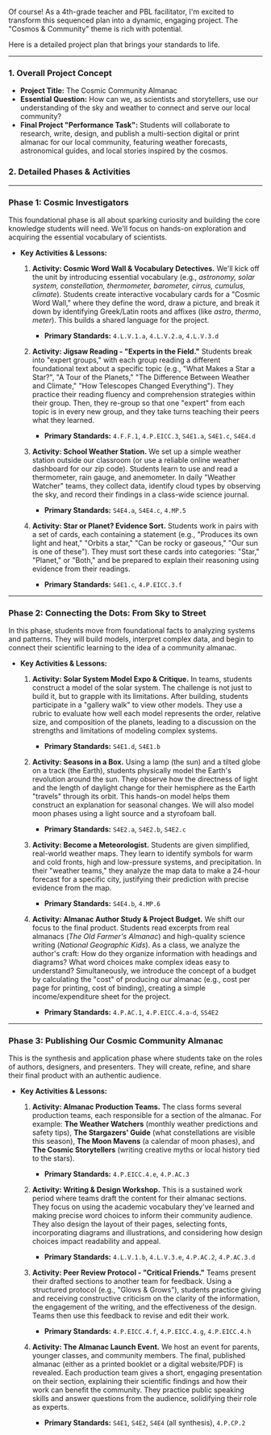Of course! As a 4th-grade teacher and PBL facilitator, I'm excited to transform this sequenced plan into a dynamic, engaging project. The "Cosmos & Community" theme is rich with potential.

Here is a detailed project plan that brings your standards to life.

***

### **1. Overall Project Concept**

*   **Project Title:** The Cosmic Community Almanac
*   **Essential Question:** How can we, as scientists and storytellers, use our understanding of the sky and weather to connect and serve our local community?
*   **Final Project "Performance Task":** Students will collaborate to research, write, design, and publish a multi-section digital or print almanac for our local community, featuring weather forecasts, astronomical guides, and local stories inspired by the cosmos.

### **2. Detailed Phases & Activities**

---

### **Phase 1: Cosmic Investigators**

This foundational phase is all about sparking curiosity and building the core knowledge students will need. We'll focus on hands-on exploration and acquiring the essential vocabulary of scientists.

*   **Key Activities & Lessons:**
    1.  **Activity: Cosmic Word Wall & Vocabulary Detectives.** We'll kick off the unit by introducing essential vocabulary (e.g., *astronomy, solar system, constellation, thermometer, barometer, cirrus, cumulus, climate*). Students create interactive vocabulary cards for a "Cosmic Word Wall," where they define the word, draw a picture, and break it down by identifying Greek/Latin roots and affixes (like *astro*, *thermo*, *meter*). This builds a shared language for the project.
        *   **Primary Standards:** `4.L.V.1.a`, `4.L.V.2.a`, `4.L.V.3.d`

    2.  **Activity: Jigsaw Reading - "Experts in the Field."** Students break into "expert groups," with each group reading a different foundational text about a specific topic (e.g., "What Makes a Star a Star?", "A Tour of the Planets," "The Difference Between Weather and Climate," "How Telescopes Changed Everything"). They practice their reading fluency and comprehension strategies within their group. Then, they re-group so that one "expert" from each topic is in every new group, and they take turns teaching their peers what they learned.
        *   **Primary Standards:** `4.F.F.1`, `4.P.EICC.3`, `S4E1.a`, `S4E1.c`, `S4E4.d`

    3.  **Activity: School Weather Station.** We set up a simple weather station outside our classroom (or use a reliable online weather dashboard for our zip code). Students learn to use and read a thermometer, rain gauge, and anemometer. In daily "Weather Watcher" teams, they collect data, identify cloud types by observing the sky, and record their findings in a class-wide science journal.
        *   **Primary Standards:** `S4E4.a`, `S4E4.c`, `4.MP.5`

    4.  **Activity: Star or Planet? Evidence Sort.** Students work in pairs with a set of cards, each containing a statement (e.g., "Produces its own light and heat," "Orbits a star," "Can be rocky or gaseous," "Our sun is one of these"). They must sort these cards into categories: "Star," "Planet," or "Both," and be prepared to explain their reasoning using evidence from their readings.
        *   **Primary Standards:** `S4E1.c`, `4.P.EICC.3.f`

---

### **Phase 2: Connecting the Dots: From Sky to Street**

In this phase, students move from foundational facts to analyzing systems and patterns. They will build models, interpret complex data, and begin to connect their scientific learning to the idea of a community almanac.

*   **Key Activities & Lessons:**
    1.  **Activity: Solar System Model Expo & Critique.** In teams, students construct a model of the solar system. The challenge is not just to build it, but to grapple with its limitations. After building, students participate in a "gallery walk" to view other models. They use a rubric to evaluate how well each model represents the order, relative size, and composition of the planets, leading to a discussion on the strengths and limitations of modeling complex systems.
        *   **Primary Standards:** `S4E1.d`, `S4E1.b`

    2.  **Activity: Seasons in a Box.** Using a lamp (the sun) and a tilted globe on a track (the Earth), students physically model the Earth's revolution around the sun. They observe how the directness of light and the length of daylight change for their hemisphere as the Earth "travels" through its orbit. This hands-on model helps them construct an explanation for seasonal changes. We will also model moon phases using a light source and a styrofoam ball.
        *   **Primary Standards:** `S4E2.a`, `S4E2.b`, `S4E2.c`

    3.  **Activity: Become a Meteorologist.** Students are given simplified, real-world weather maps. They learn to identify symbols for warm and cold fronts, high and low-pressure systems, and precipitation. In their "weather teams," they analyze the map data to make a 24-hour forecast for a specific city, justifying their prediction with precise evidence from the map.
        *   **Primary Standards:** `S4E4.b`, `4.MP.6`

    4.  **Activity: Almanac Author Study & Project Budget.** We shift our focus to the final product. Students read excerpts from real almanacs (*The Old Farmer's Almanac*) and high-quality science writing (*National Geographic Kids*). As a class, we analyze the author's craft: How do they organize information with headings and diagrams? What word choices make complex ideas easy to understand? Simultaneously, we introduce the concept of a budget by calculating the "cost" of producing our almanac (e.g., cost per page for printing, cost of binding), creating a simple income/expenditure sheet for the project.
        *   **Primary Standards:** `4.P.AC.1`, `4.P.EICC.4.a-d`, `SS4E2`

---

### **Phase 3: Publishing Our Cosmic Community Almanac**

This is the synthesis and application phase where students take on the roles of authors, designers, and presenters. They will create, refine, and share their final product with an authentic audience.

*   **Key Activities & Lessons:**
    1.  **Activity: Almanac Production Teams.** The class forms several production teams, each responsible for a section of the almanac. For example: **The Weather Watchers** (monthly weather predictions and safety tips), **The Stargazers' Guide** (what constellations are visible this season), **The Moon Mavens** (a calendar of moon phases), and **The Cosmic Storytellers** (writing creative myths or local history tied to the stars).
        *   **Primary Standards:** `4.P.EICC.4.e`, `4.P.AC.3`

    2.  **Activity: Writing & Design Workshop.** This is a sustained work period where teams draft the content for their almanac sections. They focus on using the academic vocabulary they've learned and making precise word choices to inform their community audience. They also design the layout of their pages, selecting fonts, incorporating diagrams and illustrations, and considering how design choices impact readability and appeal.
        *   **Primary Standards:** `4.L.V.1.b`, `4.L.V.3.e`, `4.P.AC.2`, `4.P.AC.3.d`

    3.  **Activity: Peer Review Protocol - "Critical Friends."** Teams present their drafted sections to another team for feedback. Using a structured protocol (e.g., "Glows & Grows"), students practice giving and receiving constructive criticism on the clarity of the information, the engagement of the writing, and the effectiveness of the design. Teams then use this feedback to revise and edit their work.
        *   **Primary Standards:** `4.P.EICC.4.f`, `4.P.EICC.4.g`, `4.P.EICC.4.h`

    4.  **Activity: The Almanac Launch Event.** We host an event for parents, younger classes, and community members. The final, published almanac (either as a printed booklet or a digital website/PDF) is revealed. Each production team gives a short, engaging presentation on their section, explaining their scientific findings and how their work can benefit the community. They practice public speaking skills and answer questions from the audience, solidifying their role as experts.
        *   **Primary Standards:** `S4E1`, `S4E2`, `S4E4` (all synthesis), `4.P.CP.2`